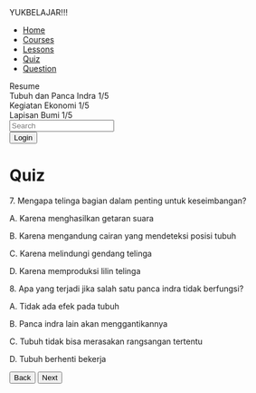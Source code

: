 <html lang="en">
<head>
    <meta charset="UTF-8">
    <meta name="viewport" content="width=device-width, initial-scale=1.0">
    <title>Quiz Page</title>
    <script src="https://cdn.tailwindcss.com"></script>
    <link rel="stylesheet" href="https://cdnjs.cloudflare.com/ajax/libs/font-awesome/5.15.3/css/all.min.css">
</head>
<body class="bg-gray-100">
    <div class="flex h-screen">
        <!-- Sidebar -->
        <div class="w-1/4 bg-white p-4">
            <div class="text-2xl font-bold mb-6">YUKBELAJAR!!!</div>
            <nav class="mb-6">
                <ul>
                    <li class="mb-4"><a href="#" class="text-gray-700">Home</a></li>
                    <li class="mb-4"><a href="#" class="text-gray-700">Courses</a></li>
                    <li class="mb-4"><a href="#" class="text-gray-700">Lessons</a></li>
                    <li class="mb-4"><a href="#" class="text-teal-500">Quiz</a></li>
                    <li class="mb-4"><a href="#" class="text-gray-700">Question</a></li>
                </ul>
            </nav>
            <div>
                <div class="font-bold mb-2">Resume</div>
                <div class="mb-4">
                    <div class="flex justify-between mb-1">
                        <span>Tubuh dan Panca Indra</span>
                        <span>1/5</span>
                    </div>
                    <div class="w-full bg-gray-200 rounded-full h-2.5">
                        <div class="bg-teal-500 h-2.5 rounded-full" style="width: 10%"></div>
                    </div>
                </div>
                <div class="mb-4">
                    <div class="flex justify-between mb-1">
                        <span>Kegiatan Ekonomi</span>
                        <span>1/5</span>
                    </div>
                    <div class="w-full bg-gray-200 rounded-full h-2.5">
                        <div class="bg-teal-500 h-2.5 rounded-full" style="width: 10%"></div>
                    </div>
                </div>
                <div class="mb-4">
                    <div class="flex justify-between mb-1">
                        <span>Lapisan Bumi</span>
                        <span>1/5</span>
                    </div>
                    <div class="w-full bg-gray-200 rounded-full h-2.5">
                        <div class="bg-teal-500 h-2.5 rounded-full" style="width: 10%"></div>
                    </div>
                </div>
            </div>
        </div>
        <!-- Main Content -->
        <div class="flex-1 p-6">
            <!-- Header -->
            <div class="flex justify-between items-center mb-6">
                <div class="relative w-1/2">
                    <input type="text" class="w-full p-2 pl-10 border rounded-full" placeholder="Search">
                    <i class="fas fa-search absolute left-3 top-3 text-gray-400"></i>
                </div>
                <div class="flex items-center space-x-4">
                    <i class="fas fa-bell text-gray-600"></i>
                    <i class="fas fa-cog text-gray-600"></i>
                    <button class="text-gray-600">Login</button>
                </div>
            </div>
            <!-- Quiz Content -->
            <div>
                <h1 class="text-2xl font-bold mb-4">Quiz</h1>
                <div class="bg-gradient-to-r from-teal-400 to-blue-400 p-6 rounded-lg shadow-lg">
                    <div class="bg-white p-4 rounded-lg mb-4 shadow">
                        <p class="mb-2">7. Mengapa telinga bagian dalam penting untuk keseimbangan?</p>
                        <p>A. Karena menghasilkan getaran suara</p>
                        <p>B. Karena mengandung cairan yang mendeteksi posisi tubuh</p>
                        <p>C. Karena melindungi gendang telinga</p>
                        <p>D. Karena memproduksi lilin telinga</p>
                    </div>
                    <div class="bg-white p-4 rounded-lg mb-4 shadow">
                        <p class="mb-2">8. Apa yang terjadi jika salah satu panca indra tidak berfungsi?</p>
                        <p>A. Tidak ada efek pada tubuh</p>
                        <p>B. Panca indra lain akan menggantikannya</p>
                        <p>C. Tubuh tidak bisa merasakan rangsangan tertentu</p>
                        <p>D. Tubuh berhenti bekerja</p>
                    </div>
                    <div class="flex justify-between">
                        <button class="bg-blue-500 text-white px-4 py-2 rounded-full">Back</button>
                        <button class="bg-blue-500 text-white px-4 py-2 rounded-full">Next</button>
                    </div>
                </div>
            </div>
        </div>
    </div>
</body>
</html>
